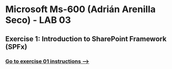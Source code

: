 # Microsoft Ms-600 (Adrián Arenilla Seco) - LAB 03


## Exercise 1: Introduction to SharePoint Framework (SPFx)
### [Go to exercise 01 instructions -->](02-Exercise-1-Introduction-to-SharePoint-Framework-(SPFx).md)


